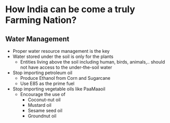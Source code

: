 # How India can be come a truly Farming Nation?

## Water Management

- Proper water resource management is the key
- Water stored under the soil is only for the plants
    - Entities living above the soil including human, birds, animals,.. should not have access to the under-the-soil water
- Stop importing petroleum oil 
    - Produce Ethanol from Corn and Sugarcane
    - Use E85 as the prime fuel
- Stop importing vegetable oils like PaaMaaoil
    - Encourage the use of
        - Coconut-nut oil
        - Mustard oil
        - Sesame seed oil
        - Groundnut oil

